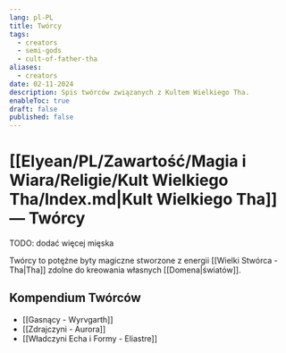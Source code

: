 ```yaml
---
lang: pl-PL
title: Twórcy
tags:
  - creators
  - semi-gods
  - cult-of-father-tha
aliases:
  - creators
date: 02-11-2024
description: Spis twórców związanych z Kultem Wielkiego Tha.
enableToc: true
draft: false
published: false
---
```

# [[Elyean/PL/Zawartość/Magia i Wiara/Religie/Kult Wielkiego Tha/Index.md|Kult Wielkiego Tha]] — Twórcy

TODO: dodać więcej mięska

Twórcy to potężne byty magiczne stworzone z energii [[Wielki Stwórca - Tha|Tha]] zdolne do kreowania własnych [[Domena|światów]].

## Kompendium Twórców

- [[Gasnący - Wyrvgarth]]
- [[Zdrajczyni - Aurora]]
- [[Władczyni Echa i Formy - Eliastre]]